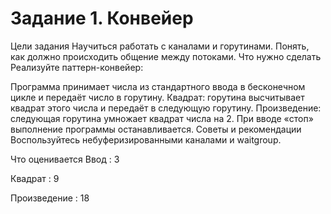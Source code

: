 # Задание 1. Конвейер
Цели задания
Научиться работать с каналами и горутинами.
Понять, как должно происходить общение между потоками.
Что нужно сделать
Реализуйте паттерн-конвейер:

Программа принимает числа из стандартного ввода в бесконечном цикле и передаёт число в горутину.
Квадрат: горутина высчитывает квадрат этого числа и передаёт в следующую горутину.
Произведение: следующая горутина умножает квадрат числа на 2.
При вводе «стоп» выполнение программы останавливается.
Советы и рекомендации
Воспользуйтесь небуферизированными каналами и waitgroup.

Что оценивается
Ввод : 3

Квадрат : 9

Произведение : 18